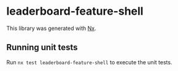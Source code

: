 # leaderboard-feature-shell

This library was generated with [Nx](https://nx.dev).

## Running unit tests

Run `nx test leaderboard-feature-shell` to execute the unit tests.
